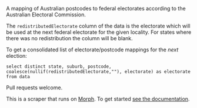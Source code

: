 A mapping of Australian postcodes to federal electorates according to the Australian Electoral Commission.

The `redistributedElectorate` column of the data is the electorate which will be used at the next federal electorate for the given locality. For states where there was no redistribution the column will be blank.

To get a consolidated list of electorate/postcode mappings for the *next* election:

```
select distinct state, suburb, postcode, coalesce(nullif(redistributedElectorate,""), electorate) as electorate from data
```

Pull requests welcome.

This is a scraper that runs on [Morph](https://morph.io). To get started [see the documentation](https://morph.io/documentation).
